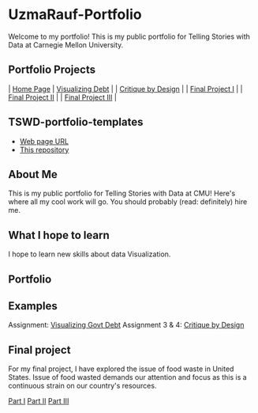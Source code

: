 # UzmaRauf-Portfolio

Welcome to my portfolio! This is my public portfolio for Telling Stories with Data at Carnegie Mellon University.

## Portfolio Projects

| [Home Page](https://usr1995.github.io/Rauf_Portfolio/)
| [Visualizing Debt](visualizing-government-debt.md) |
| [Critique by Design](critique-by-design.md) |
| [Final Project I](final-project-part-one.md)   |
| [Final Project II](final-project-part-two.md) |
| [Final Project III](final-project-part-three.md) |

## TSWD-portfolio-templates

- [Web page URL](#)
- [This repository](#)

## About Me

This is my public portfolio for Telling Stories with Data at CMU! Here's where all my cool work will go. You should probably (read: definitely) hire me.

## What I hope to learn
I hope to learn new skills about data Visualization. 

## Portfolio

## Examples
Assignment: [Visualizing Govt Debt](#visualizing-government-debt.md)
Assignment 3 & 4: [Critique by Design](#critique-by-design.md)

## Final project
For my final project, I have explored the issue of food waste in United States. Issue of food wasted demands our attention and focus as this is a continuous strain on our country's resources. 

[Part I](final-project-part-one.md)
[Part II](final-project-part-two.md)
[Part III](final-project-part-three.md)
